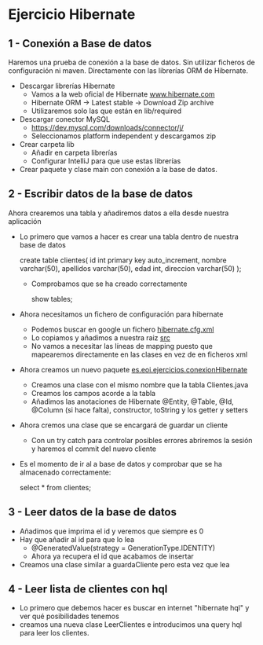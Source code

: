 # Ejercicio Hibernate

## 1 - Conexión a Base de datos
Haremos una prueba de conexión a la base de datos. Sin utilizar ficheros de configuración ni maven. Directamente con las librerías ORM de Hibernate.

 - Descargar librerías Hibernate
   - Vamos a la web oficial de Hibernate www.hibernate.com
   - Hibernate ORM -> Latest stable -> Download Zip archive
   - Utilizaremos solo las que están en lib/required
 - Descargar conector MySQL
   - https://dev.mysql.com/downloads/connector/j/
   - Seleccionamos platform independent y descargamos zip
 - Crear carpeta lib
   - Añadir en carpeta librerías
   - Configurar IntelliJ para que use estas librerías
 - Crear paquete y clase main con conexión a la base de datos.


## 2 - Escribir datos de la base de datos
Ahora crearemos una tabla y añadiremos datos a ella desde nuestra aplicación

 - Lo primero que vamos a hacer es crear una tabla dentro de nuestra base de datos


      create table clientes(
         id int primary key auto_increment,
         nombre varchar(50),
         apellidos varchar(50),
         edad int,
         direccion varchar(50)
      );

   - Comprobamos que se ha creado correctamente


     show tables;

 - Ahora necesitamos un fichero de configuración para hibernate
   - Podemos buscar en google un fichero [hibernate.cfg.xml](http://www.cursohibernate.es/doku.php?id=unidades:02_hibernate:03_configurando)
   - Lo copiamos y añadimos a nuestra raiz [src](/src)
   - No vamos a necesitar las líneas de mapping puesto que mapearemos directamente en las clases en vez de en ficheros xml

 - Ahora creamos un nuevo paquete [es.eoi.ejercicios.conexionHibernate](src/es/eoi/ejercicios/conexionHibernate)
   - Creamos una clase con el mismo nombre que la tabla Clientes.java
   - Creamos los campos acorde a la tabla
   - Añadimos las anotaciones de Hibernate @Entity, @Table, @Id, @Column (si hace falta), constructor, toString y los getter y setters
 - Ahora cremos una clase que se encargará de guardar un cliente
   - Con un try catch para controlar posibles errores abriremos la sesión y haremos el commit del nuevo cliente
 - Es el momento de ir al a base de datos y comprobar que se ha almacenado correctamente:


      select * from clientes;


## 3 - Leer datos de la base de datos

 - Añadimos que imprima el id y veremos que siempre es 0
 - Hay que añadir al id para que lo lea
   - @GeneratedValue(strategy = GenerationType.IDENTITY)
   - Ahora ya recupera el id que acabamos de insertar
 - Creamos una clase similar a guardaCliente pero esta vez que lea

## 4 - Leer lista de clientes con hql

 - Lo primero que debemos hacer es buscar en internet "hibernate hql" y ver qué posibilidades tenemos
 - creamos una nueva clase LeerClientes e introducimos una query hql para leer los clientes.